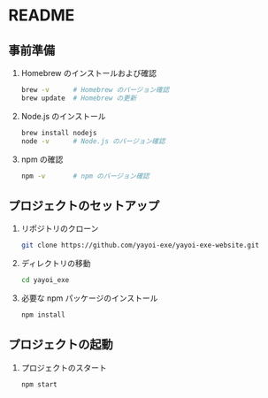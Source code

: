 # README

## 事前準備

1. Homebrew のインストールおよび確認

    ``` bash
    brew -v      # Homebrew のバージョン確認
    brew update  # Homebrew の更新
    ```

2. Node.js のインストール

    ``` bash
    brew install nodejs
    node -v      # Node.js のバージョン確認
    ```

3. npm の確認

    ``` bash
    npm -v       # npm のバージョン確認
    ```

## プロジェクトのセットアップ

1. リポジトリのクローン

    ``` bash
    git clone https://github.com/yayoi-exe/yayoi-exe-website.git
    ```

2. ディレクトリの移動

    ``` bash
    cd yayoi_exe
    ```

3. 必要な npm パッケージのインストール

    ``` bash
    npm install
    ```

## プロジェクトの起動

1. プロジェクトのスタート

    ``` bash
    npm start
    ```
